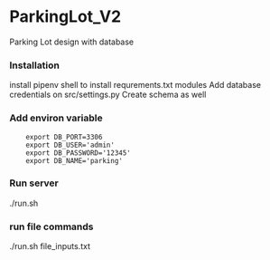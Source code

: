 # ParkingLot_V2
Parking Lot design with database

### Installation
install pipenv shell to install requrements.txt modules
Add database credentials on src/settings.py
Create schema as well

### Add environ variable
```export DB_HOST='localhost'
	export DB_PORT=3306
	export DB_USER='admin'
	export DB_PASSWORD='12345'
	export DB_NAME='parking'
```

### Run server 
./run.sh

### run file commands
./run.sh file_inputs.txt

